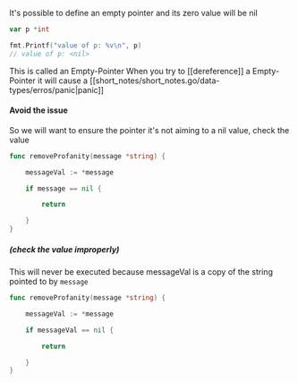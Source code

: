 It's possible to define an empty pointer and its zero value will be nil
```go
var p *int

fmt.Printf("value of p: %v\n", p)
// value of p: <nil>
```
This is called an Empty-Pointer
When you try to [[dereference]] a Empty-Pointer it will cause a [[short_notes/short_notes.go/data-types/erros/panic|panic]] 
#### Avoid the issue
So we will want to ensure the pointer it's not aiming to a nil value, check the value
```go
func removeProfanity(message *string) {

    messageVal := *message

    if message == nil {

        return

    }
}
```
##### (check the value improperly)
This will never be executed because messageVal is a copy of the string pointed to by `message`
```go
func removeProfanity(message *string) {

    messageVal := *message

    if messageVal == nil {

        return

    }
}
```